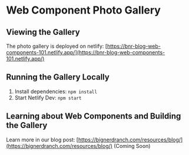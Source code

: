 # Web Component Photo Gallery

## Viewing the Gallery

The photo gallery is deployed on netlify: [https://bnr-blog-web-components-101.netlify.app/](https://bnr-blog-web-components-101.netlify.app/) 

## Running the Gallery Locally

1. Install dependencies: `npm install`
2. Start Netlify Dev: `npm start`

## Learning about Web Components and Building the Gallery

Learn more in our blog post: [https://bignerdranch.com/resources/blog/](https://bignerdranch.com/resources/blog/) (Coming Soon)
